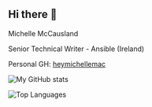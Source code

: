 ## Hi there 👋

Michelle McCausland

Senior Technical Writer - Ansible (Ireland)

Personal GH: [heymichellemac](https://github.com/heymichellemac)

![My GitHub stats](https://github-readme-stats.vercel.app/api?username=michellemacrh&show_icons=true&theme=dracula)

![Top Languages](https://github-readme-stats.vercel.app/api/top-langs/?username=michellemacrh&layout=compact)
